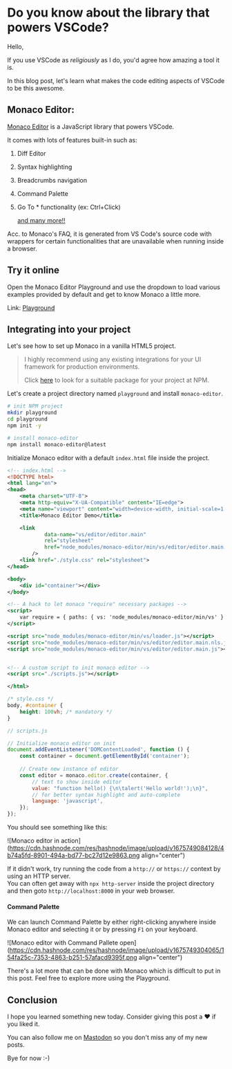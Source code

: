 # Do you know about the library that powers VSCode?

Hello,

If you use VSCode as *religiously* as I do, you'd agree how amazing a tool it is.

In this blog post, let's learn what makes the code editing aspects of VSCode to be this awesome.

## Monaco Editor:

[Monaco Editor](https://microsoft.github.io/monaco-editor/) is a JavaScript library that powers VSCode.

It comes with lots of features built-in such as:

1. Diff Editor
    
2. Syntax highlighting
    
3. Breadcrumbs navigation
    
4. Command Palette
    
5. Go To \* functionality (ex: Ctrl+Click)
    
    [and many more!!](https://code.visualstudio.com/docs/editor/editingevolved)
    

Acc. to Monaco's FAQ, it is generated from VS Code's source code with wrappers for certain functionalities that are unavailable when running inside a browser.

## Try it online

Open the Monaco Editor Playground and use the dropdown to load various examples provided by default and get to know Monaco a little more.

Link: [Playground](https://microsoft.github.io/monaco-editor/playground.html)

## Integrating into your project

Let's see how to set up Monaco in a vanilla HTML5 project.

> I highly recommend using any existing integrations for your UI framework for production environments.
> 
> Click [here](https://www.npmjs.com/search?q=monaco%20editor) to look for a suitable package for your project at NPM.

Let's create a project directory named `playground` and install `monaco-editor`.

```sh
# init NPM project
mkdir playground
cd playground
npm init -y

# install monaco-editor
npm install monaco-editor@latest
```

Initialize Monaco editor with a default `index.html` file inside the project.

```xml
<!-- index.html -->
<!DOCTYPE html>
<html lang="en">
<head>
    <meta charset="UTF-8">
    <meta http-equiv="X-UA-Compatible" content="IE=edge">
    <meta name="viewport" content="width=device-width, initial-scale=1.0">
    <title>Monaco Editor Demo</title>

    <link
			data-name="vs/editor/editor.main"
			rel="stylesheet"
			href="node_modules/monaco-editor/min/vs/editor/editor.main.css"
		/>
    <link href="./style.css" rel="stylesheet">
</head>

<body>
    <div id="container"></div>
</body>

<!-- A hack to let monaco "require" necessary packages -->
<script>
    var require = { paths: { vs: 'node_modules/monaco-editor/min/vs' } };
</script>

<script src="node_modules/monaco-editor/min/vs/loader.js"></script>
<script src="node_modules/monaco-editor/min/vs/editor/editor.main.nls.js"></script>
<script src="node_modules/monaco-editor/min/vs/editor/editor.main.js"></script>


<!-- A custom script to init monaco editor -->
<script src="./scripts.js"></script>

</html>
```

```css
/* style.css */
body, #container {
    height: 100vh; /* mandatory */
}
```

```javascript
// scripts.js

// Initialize monaco editor on init
document.addEventListener('DOMContentLoaded', function () {
    const container = document.getElementById('container');
    
    // Create new instance of editor
    const editor = monaco.editor.create(container, {
        // text to show inside editor
        value: "function hello() {\n\talert('Hello world!');\n}",
        // for better syntax highlight and auto-complete
        language: 'javascript',
    });
});
```

You should see something like this:

![Monaco editor in action](https://cdn.hashnode.com/res/hashnode/image/upload/v1675749084128/4b74a5fd-8901-494a-bd77-bc27d12e9863.png align="center")

If it didn't work, try running the code from a `http://` or `https://` context by using an HTTP server.  
You can often get away with `npx http-server` inside the project directory and then goto `http://localhost:8000` in your web browser.

#### Command Palette

We can launch Command Palette by either right-clicking anywhere inside Monaco editor and selecting it or by pressing `F1` on your keyboard.

![Monaco editor with Command Pallete open](https://cdn.hashnode.com/res/hashnode/image/upload/v1675749304065/154fa25c-7353-4863-b251-57afacd9395f.png align="center")

There's a lot more that can be done with Monaco which is difficult to put in this post. Feel free to explore more using the Playground.

## Conclusion

I hope you learned something new today. Consider giving this post a ❤ if you liked it.

You can also follow me on [Mastodon](http://social.linux.pizza/@shanmukhateja) so you don't miss any of my new posts.

Bye for now :-)